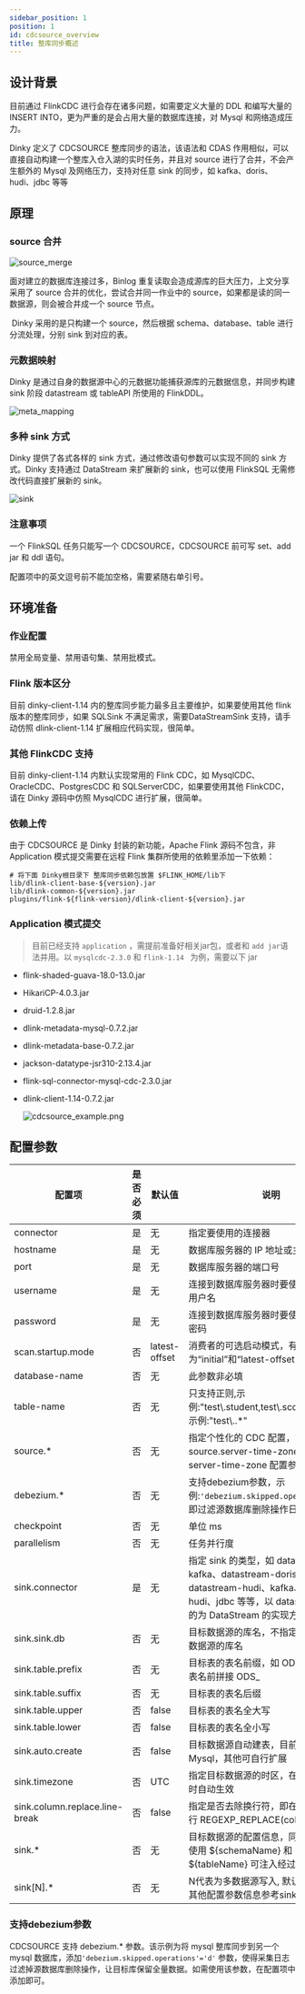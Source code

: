 ```yaml
---
sidebar_position: 1
position: 1
id: cdcsource_overview
title: 整库同步概述
---
```


## 设计背景

目前通过 FlinkCDC 进行会存在诸多问题，如需要定义大量的 DDL 和编写大量的 INSERT INTO，更为严重的是会占用大量的数据库连接，对 Mysql 和网络造成压力。

Dinky 定义了 CDCSOURCE 整库同步的语法，该语法和 CDAS 作用相似，可以直接自动构建一个整库入仓入湖的实时任务，并且对 source 进行了合并，不会产生额外的 Mysql 及网络压力，支持对任意 sink 的同步，如 kafka、doris、hudi、jdbc 等等

## 原理

### source 合并

![source_merge](http://pic.dinky.org.cn/dinky/docs/zh-CN/data_integration_guide/cdcsource_statementssource_merge.png)

面对建立的数据库连接过多，Binlog 重复读取会造成源库的巨大压力，上文分享采用了 source 合并的优化，尝试合并同一作业中的 source，如果都是读的同一数据源，则会被合并成一个 source 节点。

​    Dinky 采用的是只构建一个 source，然后根据 schema、database、table 进行分流处理，分别 sink 到对应的表。

### 元数据映射

Dinky 是通过自身的数据源中心的元数据功能捕获源库的元数据信息，并同步构建 sink 阶段 datastream 或 tableAPI 所使用的 FlinkDDL。

![meta_mapping](http://pic.dinky.org.cn/dinky/docs/zh-CN/data_integration_guide/cdcsource_statementsmeta_mapping.png)

### 多种 sink 方式

Dinky 提供了各式各样的 sink 方式，通过修改语句参数可以实现不同的 sink 方式。Dinky 支持通过 DataStream 来扩展新的 sink，也可以使用 FlinkSQL 无需修改代码直接扩展新的 sink。

![sink](http://pic.dinky.org.cn/dinky/docs/zh-CN/data_integration_guide/cdcsource_statementssink.png)



### 注意事项

一个 FlinkSQL 任务只能写一个 CDCSOURCE，CDCSOURCE 前可写 set、add jar 和 ddl 语句。

配置项中的英文逗号前不能加空格，需要紧随右单引号。


## 环境准备

### 作业配置

禁用全局变量、禁用语句集、禁用批模式。

### Flink 版本区分

目前 dinky-client-1.14 内的整库同步能力最多且主要维护，如果要使用其他 flink 版本的整库同步，如果 SQLSink
不满足需求，需要DataStreamSink 支持，请手动仿照 dlink-client-1.14 扩展相应代码实现，很简单。

### 其他 FlinkCDC 支持

目前 dinky-client-1.14 内默认实现常用的 Flink CDC，如 MysqlCDC、OracleCDC、PostgresCDC 和 SQLServerCDC，如果要使用其他
FlinkCDC，请在 Dinky 源码中仿照 MysqlCDC 进行扩展，很简单。

### 依赖上传

由于 CDCSOURCE 是 Dinky 封装的新功能，Apache Flink 源码不包含，非 Application 模式提交需要在远程 Flink 集群所使用的依赖里添加一下依赖：

```
# 将下面 Dinky根目录下 整库同步依赖包放置 $FLINK_HOME/lib下
lib/dlink-client-base-${version}.jar
lib/dlink-common-${version}.jar
plugins/flink-${flink-version}/dlink-client-${version}.jar
```

### Application 模式提交

> 目前已经支持 `application` ，需提前准备好相关jar包，或者和 `add jar`语法并用。以 `mysqlcdc-2.3.0` 和 `flink-1.14 `
> 为例，需要以下 jar

* flink-shaded-guava-18.0-13.0.jar

* HikariCP-4.0.3.jar

* druid-1.2.8.jar

* dlink-metadata-mysql-0.7.2.jar

* dlink-metadata-base-0.7.2.jar

* jackson-datatype-jsr310-2.13.4.jar

* flink-sql-connector-mysql-cdc-2.3.0.jar

* dlink-client-1.14-0.7.2.jar

  ![cdcsource_example.png](http://pic.dinky.org.cn/dinky/dev/docs/cdcsource_example.png)





## 配置参数

| 配置项                            | 是否必须 | 默认值           | 说明                                                                                                                           |
|--------------------------------|------|---------------|------------------------------------------------------------------------------------------------------------------------------|
| connector                      | 是    | 无             | 指定要使用的连接器                                                                                                                    |
| hostname                       | 是    | 无             | 数据库服务器的 IP 地址或主机名                                                                                                            |
| port                           | 是    | 无             | 数据库服务器的端口号                                                                                                                   |
| username                       | 是    | 无             | 连接到数据库服务器时要使用的数据库的用户名                                                                                                        |
| password                       | 是    | 无             | 连接到数据库服务器时要使用的数据库的密码                                                                                                         |
| scan.startup.mode              | 否    | latest-offset | 消费者的可选启动模式，有效枚举为“initial”和“latest-offset”                                                                                    |
| database-name                  | 否    | 无             | 此参数非必填                                                                                                                       |
| table-name                     | 否    | 无             | 只支持正则,示例:"test\\.student,test\\.score"，所有表示例:"test\\..*"                                                                     |
| source.*                       | 否    | 无             | 指定个性化的 CDC 配置，如 source.server-time-zone 即为 server-time-zone 配置参数。                                                            |
| debezium.*                     | 否    | 无             | 支持debezium参数，示例:`'debezium.skipped.operations'='d'` 即过滤源数据库删除操作日志。                                                           |
| checkpoint                     | 否    | 无             | 单位 ms                                                                                                                        |
| parallelism                    | 否    | 无             | 任务并行度                                                                                                                        |
| sink.connector                 | 是    | 无             | 指定 sink 的类型，如 datastream-kafka、datastream-doris、datastream-hudi、kafka、doris、hudi、jdbc 等等，以 datastream- 开头的为 DataStream 的实现方式 |
| sink.sink.db                   | 否    | 无             | 目标数据源的库名，不指定时默认使用源数据源的库名                                                                                                     |
| sink.table.prefix              | 否    | 无             | 目标表的表名前缀，如 ODS_ 即为所有的表名前拼接 ODS_                                                                                              |
| sink.table.suffix              | 否    | 无             | 目标表的表名后缀                                                                                                                     |
| sink.table.upper               | 否    | false         | 目标表的表名全大写                                                                                                                    |
| sink.table.lower               | 否    | false         | 目标表的表名全小写                                                                                                                    |
| sink.auto.create               | 否    | false         | 目标数据源自动建表，目前只支持 Mysql，其他可自行扩展                                                                                                |
| sink.timezone                  | 否    | UTC           | 指定目标数据源的时区，在数据类型转换时自动生效                                                                                                      |
| sink.column.replace.line-break | 否    | false         | 指定是否去除换行符，即在数据转换中进行 REGEXP_REPLACE(column, '\\n', '')                                                                        |
| sink.*                         | 否    | 无             | 目标数据源的配置信息，同 FlinkSQL，使用 ${schemaName} 和 ${tableName} 可注入经过处理的源表名                                                            |
| sink[N].*                      | 否    | 无             | N代表为多数据源写入, 默认从0开始到N, 其他配置参数信息参考sink.*的配置.                                                                                   |



### 支持debezium参数

CDCSOURCE 支持 debezium.* 参数。该示例为将 mysql 整库同步到另一个 mysql 数据库，添加`'debezium.skipped.operations'='d'`
参数，使得采集日志过滤掉源数据库删除操作，让目标库保留全量数据。如需使用该参数，在配置项中添加即可。

